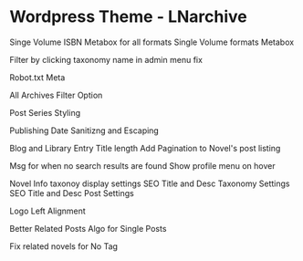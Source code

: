 # Wordpress Theme - LNarchive

Singe Volume ISBN Metabox for all formats
Single Volume formats Metabox

Filter by clicking taxonomy name in admin menu fix

Robot.txt Meta

All Archives Filter Option

Post Series Styling

Publishing Date Sanitizng and Escaping

Blog and Library Entry Title length
Add Pagination to Novel's post listing

Msg for when no search results are found
Show profile menu on hover

Novel Info taxonoy display settings
SEO Title and Desc Taxonomy Settings
SEO Title and Desc Post Settings

Logo Left Alignment

Better Related Posts Algo for Single Posts

Fix related novels for No Tag